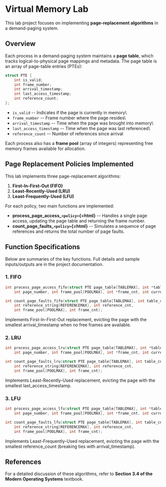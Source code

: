 # Virtual Memory Lab

This lab project focuses on implementing **page-replacement algorithms**
in a demand-paging system.

## Overview

Each process in a demand-paging system maintains a **page table**, which
tracks logical-to-physical page mappings and metadata. The page table is
an array of page-table entries (PTEs):

``` c
struct PTE {
    int is_valid;
    int frame_number;
    int arrival_timestamp;
    int last_access_timestamp;
    int reference_count;
};
```

-   `is_valid` -- Indicates if the page is currently in memory\
-   `frame_number` -- Frame number where the page resides\
-   `arrival_timestamp` -- Time when the page was brought into memory\
-   `last_access_timestamp` -- Time when the page was last referenced\
-   `reference_count` -- Number of references since arrival

Each process also has a **frame pool** (array of integers) representing
free memory frames available for allocation.

## Page Replacement Policies Implemented

This lab implements three page-replacement algorithms:

1.  **First-In-First-Out (FIFO)**
2.  **Least-Recently-Used (LRU)**
3.  **Least-Frequently-Used (LFU)**

For each policy, two main functions are implemented:

-   **process_page_access\_`<policy>`{=html}** -- Handles a single page
    access, updating the page table and returning the frame number.
-   **count_page_faults\_`<policy>`{=html}** -- Simulates a sequence of
    page references and returns the total number of page faults.

## Function Specifications

Below are summaries of the key functions. Full details and sample
inputs/outputs are in the project documentation.

### 1. FIFO

``` c
int process_page_access_fifo(struct PTE page_table[TABLEMAX], int *table_cnt,
    int page_number, int frame_pool[POOLMAX], int *frame_cnt, int current_timestamp);
```

``` c
int count_page_faults_fifo(struct PTE page_table[TABLEMAX], int table_cnt,
    int reference_string[REFERENCEMAX], int reference_cnt,
    int frame_pool[POOLMAX], int frame_cnt);
```

Implements First-In-First-Out replacement, evicting the page with the
smallest arrival_timestamp when no free frames are available.

### 2. LRU

``` c
int process_page_access_lru(struct PTE page_table[TABLEMAX], int *table_cnt,
    int page_number, int frame_pool[POOLMAX], int *frame_cnt, int current_timestamp);
```

``` c
int count_page_faults_lru(struct PTE page_table[TABLEMAX], int table_cnt,
    int reference_string[REFERENCEMAX], int reference_cnt,
    int frame_pool[POOLMAX], int frame_cnt);
```

Implements Least-Recently-Used replacement, evicting the page with the
smallest last_access_timestamp.

### 3. LFU

``` c
int process_page_access_lfu(struct PTE page_table[TABLEMAX], int *table_cnt,
    int page_number, int frame_pool[POOLMAX], int *frame_cnt, int current_timestamp);
```

``` c
int count_page_faults_lfu(struct PTE page_table[TABLEMAX], int table_cnt,
    int reference_string[REFERENCEMAX], int reference_cnt,
    int frame_pool[POOLMAX], int frame_cnt);
```

Implements Least-Frequently-Used replacement, evicting the page with the
smallest reference_count (breaking ties with arrival_timestamp).

## References

For a detailed discussion of these algorithms, refer to **Section 3.4 of
the Modern Operating Systems** textbook.
